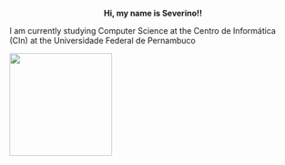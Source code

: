 <p align="center">
  <b>Hi, my name is Severino!!</b>
</p>
<p>I am currently studying Computer Science at the Centro de Informática (CIn) at the Universidade Federal de Pernambuco</p>
<div>
  <a href="https://github.com/severinocarlos">
  <img height="180em" src="https://github-readme-stats.vercel.app/api?username=severinocarlos&show_icons=true&theme=react&include_all_commits=true&count_private=true"/>
</div>
<!-- 
<div> 
 
  ![Snake animation](https://github.com/severinocarlos/severinocarlos/blob/output/github-contribution-grid-snake.svg)
 
</div> -->
